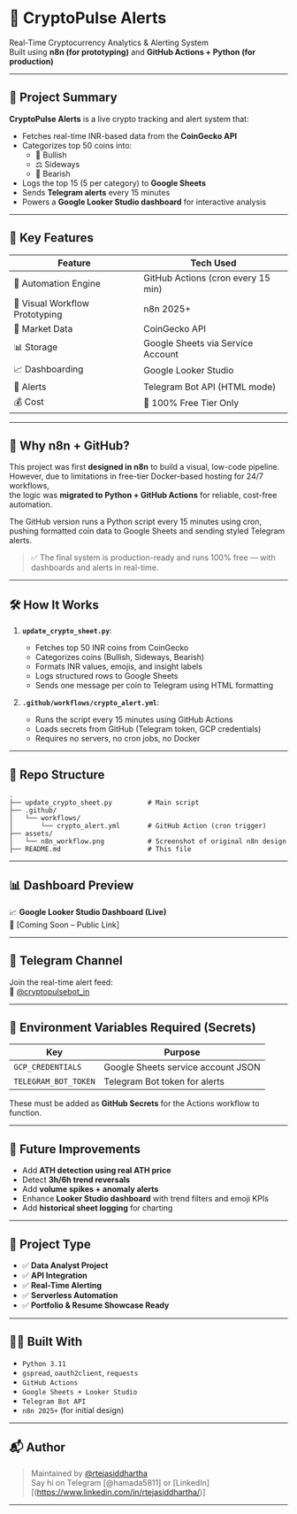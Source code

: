 # 🚀 CryptoPulse Alerts

Real-Time Cryptocurrency Analytics & Alerting System  
Built using **n8n (for prototyping)** and **GitHub Actions + Python (for production)**

---

## 📌 Project Summary

**CryptoPulse Alerts** is a live crypto tracking and alert system that:

- Fetches real-time INR-based data from the **CoinGecko API**
- Categorizes top 50 coins into:
  - 🚀 Bullish  
  - ⚖️ Sideways  
  - 🧊 Bearish  
- Logs the top 15 (5 per category) to **Google Sheets**
- Sends **Telegram alerts** every 15 minutes
- Powers a **Google Looker Studio dashboard** for interactive analysis

---

## 🎯 Key Features

| Feature                       | Tech Used                         |
|------------------------------|-----------------------------------|
| 🔁 Automation Engine          | GitHub Actions (cron every 15 min)|
| 🔧 Visual Workflow Prototyping| n8n 2025+                         |
| 🧠 Market Data                | CoinGecko API                     |
| 📊 Storage                   | Google Sheets via Service Account |
| 📈 Dashboarding               | Google Looker Studio              |
| 📣 Alerts                    | Telegram Bot API (HTML mode)     |
| 💰 Cost                      | 💯 100% Free Tier Only            |

---

## 🧠 Why n8n + GitHub?

This project was first **designed in n8n** to build a visual, low-code pipeline.  
However, due to limitations in free-tier Docker-based hosting for 24/7 workflows,  
the logic was **migrated to Python + GitHub Actions** for reliable, cost-free automation.

The GitHub version runs a Python script every 15 minutes using cron,  
pushing formatted coin data to Google Sheets and sending styled Telegram alerts.

> ✅ The final system is production-ready and runs 100% free — with dashboards and alerts in real-time.

---

## 🛠️ How It Works

1. **`update_crypto_sheet.py`**:
   - Fetches top 50 INR coins from CoinGecko
   - Categorizes coins (Bullish, Sideways, Bearish)
   - Formats INR values, emojis, and insight labels
   - Logs structured rows to Google Sheets
   - Sends one message per coin to Telegram using HTML formatting

2. **`.github/workflows/crypto_alert.yml`**:
   - Runs the script every 15 minutes using GitHub Actions
   - Loads secrets from GitHub (Telegram token, GCP credentials)
   - Requires no servers, no cron jobs, no Docker

---

## 📂 Repo Structure

```
.
├── update_crypto_sheet.py         # Main script
├── .github/
│   └── workflows/
│       └── crypto_alert.yml       # GitHub Action (cron trigger)
├── assets/
│   └── n8n_workflow.png           # Screenshot of original n8n design
├── README.md                      # This file
```

---

## 📊 Dashboard Preview

📈 **Google Looker Studio Dashboard (Live)**  
🔗 [Coming Soon – Public Link]

---

## 📲 Telegram Channel

Join the real-time alert feed:  
🔗 [@cryptopulsebot_in](https://t.me/cryptopulsebot_in)

---

## 🔐 Environment Variables Required (Secrets)

| Key                  | Purpose                          |
|----------------------|----------------------------------|
| `GCP_CREDENTIALS`    | Google Sheets service account JSON |
| `TELEGRAM_BOT_TOKEN` | Telegram Bot token for alerts     |

These must be added as **GitHub Secrets** for the Actions workflow to function.

---

## 🧠 Future Improvements

- Add **ATH detection using real ATH price**
- Detect **3h/6h trend reversals**
- Add **volume spikes + anomaly alerts**
- Enhance **Looker Studio dashboard** with trend filters and emoji KPIs
- Add **historical sheet logging** for charting

---

## 💼 Project Type

- ✅ **Data Analyst Project**
- ✅ **API Integration**
- ✅ **Real-Time Alerting**
- ✅ **Serverless Automation**
- ✅ **Portfolio & Resume Showcase Ready**

---

## 🧑‍💻 Built With

- `Python 3.11`
- `gspread`, `oauth2client`, `requests`
- `GitHub Actions`
- `Google Sheets + Looker Studio`
- `Telegram Bot API`
- `n8n 2025+` (for initial design)

---

## 📬 Author

> Maintained by [@rtejasiddhartha]((https://github.com/rtejasiddhartha/))  
> Say hi on Telegram [@hamada5811] or [LinkedIn][(https://www.linkedin.com/in/rtejasiddhartha/)]

---
